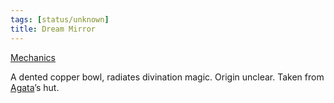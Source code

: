 ```yaml
---
tags: [status/unknown]
title: Dream Mirror
---
```



[Mechanics](https://www.dndbeyond.com/magic-items/3819612-dream-mirror) 

A dented copper bowl, radiates divination magic. Origin unclear. Taken from [Agata](<../../../../people/fey/agata.md>)’s hut. 